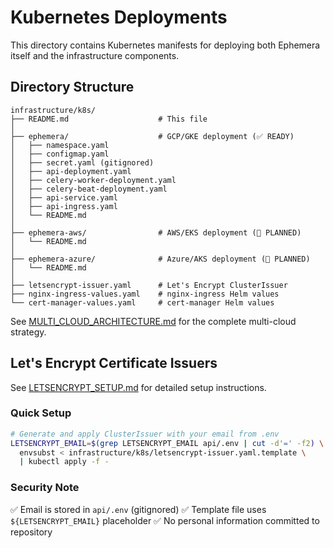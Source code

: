 # Kubernetes Deployments

This directory contains Kubernetes manifests for deploying both Ephemera itself and the infrastructure components.

## Directory Structure

```
infrastructure/k8s/
├── README.md                    # This file
│
├── ephemera/                    # GCP/GKE deployment (✅ READY)
│   ├── namespace.yaml
│   ├── configmap.yaml
│   ├── secret.yaml (gitignored)
│   ├── api-deployment.yaml
│   ├── celery-worker-deployment.yaml
│   ├── celery-beat-deployment.yaml
│   ├── api-service.yaml
│   ├── api-ingress.yaml
│   └── README.md
│
├── ephemera-aws/                # AWS/EKS deployment (🚧 PLANNED)
│   └── README.md
│
├── ephemera-azure/              # Azure/AKS deployment (🚧 PLANNED)
│   └── README.md
│
├── letsencrypt-issuer.yaml      # Let's Encrypt ClusterIssuer
├── nginx-ingress-values.yaml    # nginx-ingress Helm values
└── cert-manager-values.yaml     # cert-manager Helm values
```

See [MULTI_CLOUD_ARCHITECTURE.md](../../MULTI_CLOUD_ARCHITECTURE.md) for the complete multi-cloud strategy.

## Let's Encrypt Certificate Issuers

See [LETSENCRYPT_SETUP.md](LETSENCRYPT_SETUP.md) for detailed setup instructions.

### Quick Setup

```bash
# Generate and apply ClusterIssuer with your email from .env
LETSENCRYPT_EMAIL=$(grep LETSENCRYPT_EMAIL api/.env | cut -d'=' -f2) \
  envsubst < infrastructure/k8s/letsencrypt-issuer.yaml.template \
  | kubectl apply -f -
```

### Security Note

✅ Email is stored in `api/.env` (gitignored)
✅ Template file uses `${LETSENCRYPT_EMAIL}` placeholder
✅ No personal information committed to repository
